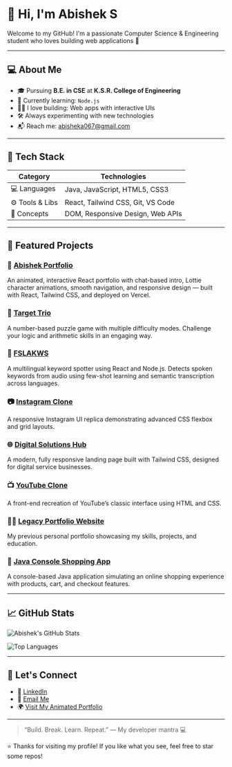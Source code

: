# 👋 Hi, I'm Abishek S

Welcome to my GitHub! I'm a passionate Computer Science & Engineering student who loves building web applications 🚀

---

## 💻 About Me

- 🎓 Pursuing **B.E. in CSE** at **K.S.R. College of Engineering**
- 🌱 Currently learning: `Node.js`
- 👨‍💻 I love building: Web apps with interactive UIs
- 🛠 Always experimenting with new technologies
- 📬 Reach me: [abisheka067@gmail.com](mailto:abisheka067@gmail.com)

---

## 🧰 Tech Stack

| Category       | Technologies                             |
|----------------|------------------------------------------|
| 💻 Languages   | Java, JavaScript, HTML5, CSS3            |
| ⚙️ Tools & Libs| React, Tailwind CSS, Git, VS Code        |
| 🧱 Concepts    | DOM, Responsive Design, Web APIs         |

---

## 🚀 Featured Projects

### 🌟 [Abishek Portfolio](https://abishek-portfolio-mcul.vercel.app/)
An animated, interactive React portfolio with chat-based intro, Lottie character animations, smooth navigation, and responsive design — built with React, Tailwind CSS, and deployed on Vercel.

### 🎯 [Target Trio](https://abisheks2004.github.io/Target-Trio/)  
A number-based puzzle game with multiple difficulty modes. Challenge your logic and arithmetic skills in an engaging way.

### 🧠 [FSLAKWS](https://github.com/abisheks2004/fslakws)  
A multilingual keyword spotter using React and Node.js. Detects spoken keywords from audio using few-shot learning and semantic transcription across languages.

### 📷 [Instagram Clone](https://abisheks2004.github.io/instagram-clone/)  
A responsive Instagram UI replica demonstrating advanced CSS flexbox and grid layouts.

### 🌐 [Digital Solutions Hub](https://abisheks2004.github.io/Digital_Solutions_Hug/)  
A modern, fully responsive landing page built with Tailwind CSS, designed for digital service businesses.

### 📺 [YouTube Clone](https://abisheks2004.github.io/youtube-clone/)  
A front-end recreation of YouTube’s classic interface using HTML and CSS.

### 👨‍💼 [Legacy Portfolio Website](https://abisheks2004.github.io/Portfolio/)  
My previous personal portfolio showcasing my skills, projects, and education.

### 🛒 [Java Console Shopping App](https://github.com/abisheks2004/Java-Console-App)  
A console-based Java application simulating an online shopping experience with products, cart, and checkout features.

---

## 📈 GitHub Stats

![Abishek's GitHub Stats](https://github-readme-stats.vercel.app/api?username=abisheks2004&show_icons=true&theme=radical&hide_title=true)

![Top Languages](https://github-readme-stats.vercel.app/api/top-langs/?username=abisheks2004&layout=compact&theme=radical)

---

## 🤝 Let's Connect

- 🔗 [LinkedIn](https://www.linkedin.com/in/abishek-s-3aa542269)
- 📧 [Email Me](mailto:abisheka067@gmail.com)
- 🌍 [Visit My Animated Portfolio](https://abishek-portfolio-mcul.vercel.app/)

---

> “Build. Break. Learn. Repeat.” — My developer mantra 💻

⭐ Thanks for visiting my profile! If you like what you see, feel free to star some repos!
